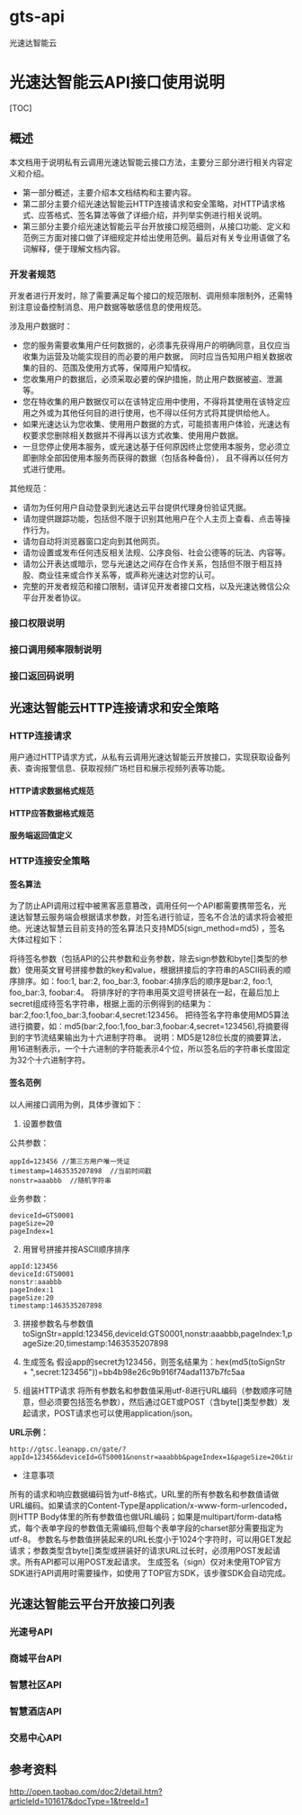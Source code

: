 # gts-api
光速达智能云


# 光速达智能云API接口使用说明

[TOC]

## 概述
本文档用于说明私有云调用光速达智能云接口方法，主要分三部分进行相关内容定义和介绍。
- 第一部分概述，主要介绍本文档结构和主要内容。
- 第二部分主要介绍光速达智能云HTTP连接请求和安全策略，对HTTP请求格式、应答格式、签名算法等做了详细介绍，并列举实例进行相关说明。
- 第三部分主要介绍光速达智能云平台开放接口规范细则，从接口功能、定义和范例三方面对接口做了详细规定并给出使用范例。最后对有关专业用语做了名词解释，便于理解文档内容。

### 开发者规范
开发者进行开发时，除了需要满足每个接口的规范限制、调用频率限制外，还需特别注意设备控制消息、用户数据等敏感信息的使用规范。

涉及用户数据时：

- 您的服务需要收集用户任何数据的，必须事先获得用户的明确同意，且仅应当收集为运营及功能实现目的而必要的用户数据， 同时应当告知用户相关数据收集的目的、范围及使用方式等，保障用户知情权。
- 您收集用户的数据后，必须采取必要的保护措施，防止用户数据被盗、泄漏等。
- 您在特收集的用户数据仅可以在该特定应用中使用，不得将其使用在该特定应用之外或为其他任何目的进行使用，也不得以任何方式将其提供给他人。
- 如果光速达认为您收集、使用用户数据的方式，可能损害用户体验，光速达有权要求您删除相关数据并不得再以该方式收集、使用用户数据。
- 一旦您停止使用本服务，或光速达基于任何原因终止您使用本服务，您必须立即删除全部因使用本服务而获得的数据（包括各种备份）， 且不得再以任何方式进行使用。

其他规范：

- 请勿为任何用户自动登录到光速达云平台提供代理身份验证凭据。
- 请勿提供跟踪功能，包括但不限于识别其他用户在个人主页上查看、点击等操作行为。
- 请勿自动将浏览器窗口定向到其他网页。
- 请勿设置或发布任何违反相关法规、公序良俗、社会公德等的玩法、内容等。
- 请勿公开表达或暗示，您与光速达之间存在合作关系，包括但不限于相互持股、商业往来或合作关系等，或声称光速达对您的认可。
- 完整的开发者规范和接口限制，请详见开发者接口文档，以及光速达微信公众平台开发者协议。

### 接口权限说明

### 接口调用频率限制说明

### 接口返回码说明


## 光速达智能云HTTP连接请求和安全策略
### HTTP连接请求
用户通过HTTP请求方式，从私有云调用光速达智能云开放接口，实现获取设备列表、查询报警信息、获取视频广场栏目和展示视频列表等功能。

#### HTTP请求数据格式规范

#### HTTP应答数据格式规范

#### 服务端返回值定义

### HTTP连接安全策略
#### 签名算法

为了防止API调用过程中被黑客恶意篡改，调用任何一个API都需要携带签名，光速达智慧云服务端会根据请求参数，对签名进行验证，签名不合法的请求将会被拒绝。光速达智慧云目前支持的签名算法只支持MD5(sign_method=md5) ，签名大体过程如下：

将待签名参数（包括API的公共参数和业务参数，除去sign参数和byte[]类型的参数）使用英文冒号拼接参数的key和value，根据拼接后的字符串的ASCII码表的顺序排序。如：foo:1, bar:2, foo_bar:3, foobar:4排序后的顺序是bar:2, foo:1, foo_bar:3, foobar:4。
将排序好的字符串用英文逗号拼装在一起，在最后加上secret组成待签名字符串，根据上面的示例得到的结果为：bar:2,foo:1,foo_bar:3,foobar:4,secret:123456。
把待签名字符串使用MD5算法进行摘要，如：md5(bar:2,foo:1,foo_bar:3,foobar:4,secret=123456),将摘要得到的字节流结果输出为十六进制字符串。
说明：MD5是128位长度的摘要算法，用16进制表示，一个十六进制的字符能表示4个位，所以签名后的字符串长度固定为32个十六进制字符。

#### 签名范例

以人闸接口调用为例，具体步骤如下：

1. 设置参数值

公共参数：
```languag
appId=123456 //第三方用户唯一凭证
timestamp=1463535207898  //当前时间戳
nonstr=aaabbb  //随机字符串
```
 业务参数：
```languag
deviceId=GTS0001
pageSize=20
pageIndex=1
```

2. 用冒号拼接并按ASCII顺序排序
```languag
appId:123456
deviceId:GTS0001
nonstr:aaabbb
pageIndex:1
pageSize:20
timestamp:1463535207898
```
3. 拼接参数名与参数值
toSignStr=appId:123456,deviceId:GTS0001,nonstr:aaabbb,pageIndex:1,pageSize:20,timestamp:1463535207898

4. 生成签名
假设app的secret为123456，则签名结果为：hex(md5(toSignStr + ",secret:123456"))=bb4b98e26c9b916f74ada1137b7fc5aa

5. 组装HTTP请求
将所有参数名和参数值采用utf-8进行URL编码（参数顺序可随意，但必须要包括签名参数），然后通过GET或POST（含byte[]类型参数）发起请求，POST请求也可以使用application/json。

__URL示例：__
```
http://gtsc.leanapp.cn/gate/?appId=123456&deviceId=GTS0001&nonstr=aaabbb&pageIndex=1&pageSize=20&timestamp=1463535207898&sign=bb4b98e26c9b916f74ada1137b7fc5aa
```

- 注意事项

所有的请求和响应数据编码皆为utf-8格式，URL里的所有参数名和参数值请做URL编码。如果请求的Content-Type是application/x-www-form-urlencoded，则HTTP Body体里的所有参数值也做URL编码；如果是multipart/form-data格式，每个表单字段的参数值无需编码,但每个表单字段的charset部分需要指定为utf-8。
参数名与参数值拼装起来的URL长度小于1024个字符时，可以用GET发起请求；参数类型含byte[]类型或拼装好的请求URL过长时，必须用POST发起请求。所有API都可以用POST发起请求。
生成签名（sign）仅对未使用TOP官方SDK进行API调用时需要操作，如使用了TOP官方SDK，该步骤SDK会自动完成。
## 光速达智能云平台开放接口列表

### 光速号API

### 商城平台API

### 智慧社区API

### 智慧酒店API

### 交易中心API


## 参考资料

http://open.taobao.com/doc2/detail.htm?articleId=101617&docType=1&treeId=1

